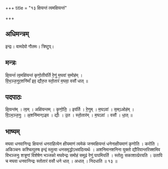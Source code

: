 +++
title = "१३ क्षियन्तं त्वमक्षियन्तं"

+++
## अधिमन्त्रम्
इन्द्रः। वामदेवो गौतमः। त्रिष्टुप्।

## मन्त्रः
क्षि॒यन्तं॑ त्व॒मक्षि॑यन्तं कृणो॒तीय॑र्ति रे॒णुं म॒घवा॑ स॒मोह॑म् ।  
वि॒भ॒ञ्ज॒नुर॒शनि॑माँ इव॒ द्यौरु॒त स्तो॒तारं॑ म॒घवा॒ वसौ॑ धात् ॥

## पदपाठः
क्षि॒यन्त॑म् । त्व॒म् । अक्षि॑यन्तम् । कृ॒णो॒ति॒ । इय॑र्ति । रे॒णुम् । म॒घऽवा॑ । स॒म्ऽओह॑म् ।  
वि॒ऽभ॒ञ्ज॒नुः । अ॒शनि॑मान्ऽइव । द्यौः । उ॒त । स्तो॒तार॑म् । म॒घऽवा॑ । वसौ॑ । धा॒त् ॥

## भाष्यम्
मघवा धनवानिन्द्रः क्षियन्तं धनराहित्येन क्षीयमाणं त्वमेकं जनमक्षियन्तं धनेनाक्षीयमाणं कृणोति । करोति । अकिञ्चनः कश्चित्पुरुष इन्द्रं स्तुत्वा धनसमृद्धोऽभवदित्यर्थः । अशनिमानशनिना युक्तो द्यौरिवान्तरिक्शमिव विभञ्जनुः शत्रूणां विशेषेण भञ्जको मघवेन्द्रः समोहं समूढं रेणुं पापमियर्ति । स्तोतुः सकाशात्प्रेरयति । उतापि च मघवा धनवानिन्द्रः स्तोतारं वसौ धने धात् । अधात् । निदधाति ॥ १३ ॥